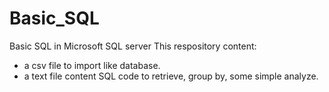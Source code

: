 # Basic_SQL
Basic SQL in Microsoft SQL server
This respository content:
- a csv file to import like database.
- a text file content SQL code to retrieve, group by, some simple analyze.
